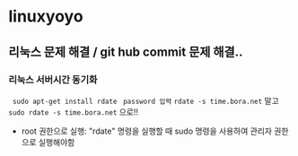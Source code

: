# linuxyoyo

## 리눅스 문제 해결 / git hub commit 문제 해결..

### 리눅스 서버시간 동기화 
``` sudo apt-get install rdate```
``` password 입력```
```rdate -s time.bora.net``` 말고 ``` sudo rdate -s time.bora.net``` 으로!! 
* root 권한으로 실행: "rdate" 명령을 실행할 때 sudo 명령을 사용하여 관리자 권한으로 실행해야함
